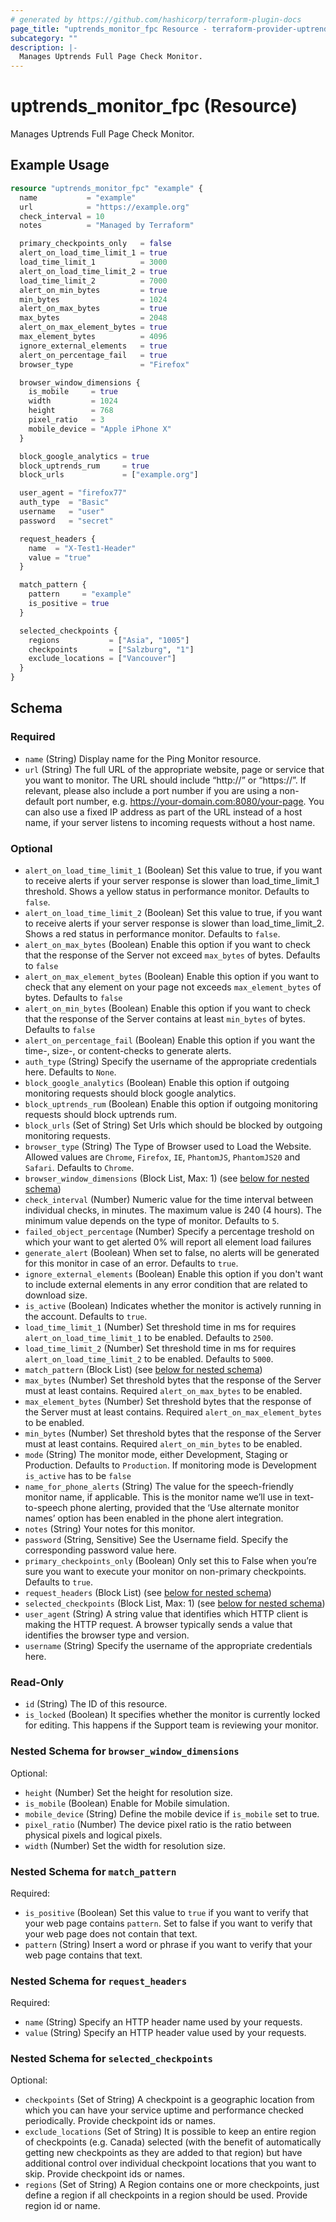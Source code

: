 ```yaml
---
# generated by https://github.com/hashicorp/terraform-plugin-docs
page_title: "uptrends_monitor_fpc Resource - terraform-provider-uptrends"
subcategory: ""
description: |-
  Manages Uptrends Full Page Check Monitor.
---
```


# uptrends_monitor_fpc (Resource)

Manages Uptrends Full Page Check Monitor.

## Example Usage

```terraform
resource "uptrends_monitor_fpc" "example" {
  name           = "example"
  url            = "https://example.org"
  check_interval = 10
  notes          = "Managed by Terraform"

  primary_checkpoints_only   = false
  alert_on_load_time_limit_1 = true
  load_time_limit_1          = 3000
  alert_on_load_time_limit_2 = true
  load_time_limit_2          = 7000
  alert_on_min_bytes         = true
  min_bytes                  = 1024
  alert_on_max_bytes         = true
  max_bytes                  = 2048
  alert_on_max_element_bytes = true
  max_element_bytes          = 4096
  ignore_external_elements   = true
  alert_on_percentage_fail   = true
  browser_type               = "Firefox"

  browser_window_dimensions {
    is_mobile     = true
    width         = 1024
    height        = 768
    pixel_ratio   = 3
    mobile_device = "Apple iPhone X"
  }

  block_google_analytics = true
  block_uptrends_rum     = true
  block_urls             = ["example.org"]

  user_agent = "firefox77"
  auth_type  = "Basic"
  username   = "user"
  password   = "secret"

  request_headers {
    name  = "X-Test1-Header"
    value = "true"
  }

  match_pattern {
    pattern     = "example"
    is_positive = true
  }

  selected_checkpoints {
    regions           = ["Asia", "1005"]
    checkpoints       = ["Salzburg", "1"]
    exclude_locations = ["Vancouver"]
  }
}
```

<!-- schema generated by tfplugindocs -->
## Schema

### Required

- `name` (String) Display name for the Ping Monitor resource.
- `url` (String) The full URL of the appropriate website, page or service that you want to monitor. The URL should include “http://” or “https://”. If relevant, please also include a port number if you are using a non-default port number, e.g. https://your-domain.com:8080/your-page. You can also use a fixed IP address as part of the URL instead of a host name, if your server listens to incoming requests without a host name.

### Optional

- `alert_on_load_time_limit_1` (Boolean) Set this value to true, if you want to receive alerts if your server response is slower than load_time_limit_1 threshold. Shows a yellow status in performance monitor. Defaults to `false`.
- `alert_on_load_time_limit_2` (Boolean) Set this value to true, if you want to receive alerts if your server response is slower than load_time_limit_2. Shows a red status in performance monitor. Defaults to `false`.
- `alert_on_max_bytes` (Boolean) Enable this option if you want to check that the response of the Server not exceed `max_bytes` of bytes. Defaults to `false`
- `alert_on_max_element_bytes` (Boolean) Enable this option if you want to check that any element on your page not exceeds `max_element_bytes` of bytes. Defaults to `false`
- `alert_on_min_bytes` (Boolean) Enable this option if you want to check that the response of the Server contains at least `min_bytes` of bytes. Defaults to `false`
- `alert_on_percentage_fail` (Boolean) Enable this option if you want the time-, size-, or content-checks to generate alerts.
- `auth_type` (String) Specify the username of the appropriate credentials here. Defaults to `None`.
- `block_google_analytics` (Boolean) Enable this option if outgoing monitoring requests should block google analytics.
- `block_uptrends_rum` (Boolean) Enable this option if outgoing monitoring requests should block uptrends rum.
- `block_urls` (Set of String) Set Urls which should be blocked by outgoing monitoring requests.
- `browser_type` (String) The Type of Browser used to Load the Website. Allowed values are `Chrome`, `Firefox`, `IE`, `PhantomJS`, `PhantomJS20` and `Safari`. Defaults to `Chrome`.
- `browser_window_dimensions` (Block List, Max: 1) (see [below for nested schema](#nestedblock--browser_window_dimensions))
- `check_interval` (Number) Numeric value for the time interval between individual checks, in minutes. The maximum value is 240 (4 hours). The minimum value depends on the type of monitor. Defaults to `5`.
- `failed_object_percentage` (Number) Specify a percentage treshold on which your want to get alerted 0% will report all element load failures
- `generate_alert` (Boolean) When set to false, no alerts will be generated for this monitor in case of an error. Defaults to `true`.
- `ignore_external_elements` (Boolean) Enable this option if you don't want to include external elements in any error condition that are related to download size.
- `is_active` (Boolean) Indicates whether the monitor is actively running in the account. Defaults to `true`.
- `load_time_limit_1` (Number) Set threshold time in ms for requires `alert_on_load_time_limit_1` to be enabled. Defaults to `2500`.
- `load_time_limit_2` (Number) Set threshold time in ms for requires `alert_on_load_time_limit_2` to be enabled. Defaults to `5000`.
- `match_pattern` (Block List) (see [below for nested schema](#nestedblock--match_pattern))
- `max_bytes` (Number) Set threshold bytes that the response of the Server must at least contains. Required `alert_on_max_bytes` to be enabled.
- `max_element_bytes` (Number) Set threshold bytes that the response of the Server must at least contains. Required `alert_on_max_element_bytes` to be enabled.
- `min_bytes` (Number) Set threshold bytes that the response of the Server must at least contains. Required `alert_on_min_bytes` to be enabled.
- `mode` (String) The monitor mode, either Development, Staging or Production. Defaults to `Production`. If monitoring mode is Development `is_active` has to be `false`
- `name_for_phone_alerts` (String) The value for the speech-friendly monitor name, if applicable. This is the monitor name we’ll use in text-to-speech phone alerting, provided that the ‘Use alternate monitor names’ option has been enabled in the phone alert integration.
- `notes` (String) Your notes for this monitor.
- `password` (String, Sensitive) See the Username field. Specify the corresponding password value here.
- `primary_checkpoints_only` (Boolean) Only set this to False when you’re sure you want to execute your monitor on non-primary checkpoints. Defaults to `true`.
- `request_headers` (Block List) (see [below for nested schema](#nestedblock--request_headers))
- `selected_checkpoints` (Block List, Max: 1) (see [below for nested schema](#nestedblock--selected_checkpoints))
- `user_agent` (String) A string value that identifies which HTTP client is making the HTTP request. A browser typically sends a value that identifies the browser type and version.
- `username` (String) Specify the username of the appropriate credentials here.

### Read-Only

- `id` (String) The ID of this resource.
- `is_locked` (Boolean) It specifies whether the monitor is currently locked for editing. This happens if the Support team is reviewing your monitor.

<a id="nestedblock--browser_window_dimensions"></a>
### Nested Schema for `browser_window_dimensions`

Optional:

- `height` (Number) Set the height for resolution size.
- `is_mobile` (Boolean) Enable for Mobile simulation.
- `mobile_device` (String) Define the mobile device if `is_mobile` set to true.
- `pixel_ratio` (Number) The device pixel ratio is the ratio between physical pixels and logical pixels.
- `width` (Number) Set the width for resolution size.


<a id="nestedblock--match_pattern"></a>
### Nested Schema for `match_pattern`

Required:

- `is_positive` (Boolean) Set this value to `true` if you want to verify that your web page contains `pattern`. Set to false if you want to verify that your web page does not contain that text.
- `pattern` (String) Insert a word or phrase if you want to verify that your web page contains that text.


<a id="nestedblock--request_headers"></a>
### Nested Schema for `request_headers`

Required:

- `name` (String) Specify an HTTP header name used by your requests.
- `value` (String) Specify an HTTP header value used by your requests.


<a id="nestedblock--selected_checkpoints"></a>
### Nested Schema for `selected_checkpoints`

Optional:

- `checkpoints` (Set of String) A checkpoint is a geographic location from which you can have your service uptime and performance checked periodically. Provide checkpoint ids or names.
- `exclude_locations` (Set of String) It is possible to keep an entire region of checkpoints (e.g. Canada) selected (with the benefit of automatically getting new checkpoints as they are added to that region) but have additional control over individual checkpoint locations that you want to skip. Provide checkpoint ids or names.
- `regions` (Set of String) A Region contains one or more checkpoints, just define a region if all checkpoints in a region should be used. Provide region id or name.


